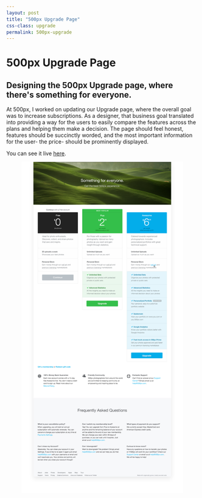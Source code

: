 ```yaml
---
layout: post
title: "500px Upgrade Page"
css-class: upgrade
permalink: 500px-upgrade
---
```

<div class='block_container text_align_center'>
	<h1>500px Upgrade Page</h1>
	<h2>Designing the 500px Upgrade page, where there's something for everyone.</h2>
	<div class='divider'></div>
</div>

<section>
	<div class='block_container'>
		<p>At 500px, I worked on updating our Upgrade page, where the overall goal was to increase subscriptions. As a designer, that business goal translated into providing a way for the users to easily compare the features across the plans and helping them make a decision. The page should feel honest, features should be succinctly worded, and the most important information for the user- the price- should be prominently displayed.</p>
		<p>You can see it live <a href="https://500px.com/upgrade" target='_blank'>here</a>.</p>
		<figure>
			<img src="/img/500px_pricing_table_fullpage.png">
		</figure>
	</div>
</section>
